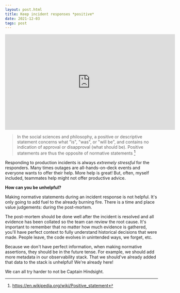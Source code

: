 ```yaml
---
layout: post.html
title: Keep incident responses *positive*
date: 2021-12-03
tags: post
---
```

<iframe style="margin:auto;display:block" width="560" height="315" src="https://www.youtube.com/embed/gdbjw27QPJQ" title="YouTube video player" frameborder="0" allow="accelerometer; autoplay; clipboard-write; encrypted-media; gyroscope; picture-in-picture" allowfullscreen></iframe>

>In the social sciences and philosophy, a positive or descriptive statement concerns what "is", "was", or "will be", and contains no indication of approval or disapproval (what should be). Positive statements are thus the opposite of normative statements [^1]

Responding to production incidents is always *extremely stressful* for the responders.
Many times outages are all-hands-on-deck events and everyone wants to offer their help.
More help is great! But, often, myself included, teammates help might not offer productive advice.

__How can you be unhelpful?__

Making normative statements during an incident response is not helpful.
It's only going to add fuel to the already burning fire.
There is a time and place value judgements: during the post-mortem.

The post-mortem should be done well after the incident is resolved and all evidence has been collated so the team can review the root cause.
It's important to remember that no matter how much evidence is gathered, you'll have perfect context to fully understand historical decisions that were made.
People leave, the code evolves in unintended ways, we forget, etc.

Because we don't have perfect information, when making normative assertions, they should be in the future tense.
For example, we should add more metadata in our observability stack. That we should've already added that data to the stack is unhelpful! We're already here!

We can all try harder to not be Captain Hindsight.

[^1]: https://en.wikipedia.org/wiki/Positive_statement
